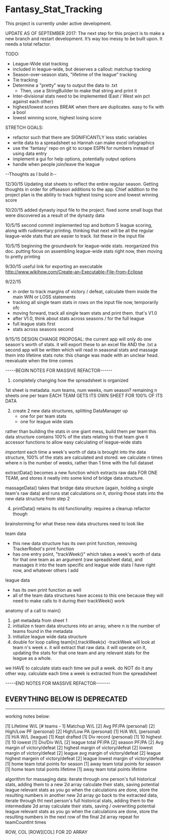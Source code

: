 # Fantasy_Stat_Tracking

This project is currently under active development. 

UPDATE AS OF SEPTEMBER 2017:
The next step for this project is to make a new branch and restart development.
It’s way too messy to be built upon. It needs a total refactor.

TODO:
- League-Wide stat tracking
- included in league-wide, but deserves a callout: matchup tracking
- Season-over-season stats, "lifetime of the league" tracking
- Tie tracking
- Determine a "pretty" way to output the data to .txt
	- Then, use a StringBuilder to make that string and print it
- Inter-divisional stats need to be implemented (East / West win pct against each other)
- highest/lowest scores BREAK when there are duplicates. easy to fix with a bool
- lowest winning score, highest losing score


STRETCH GOALS:
- refactor such that there are SIGNIFICANTLY less static variables
- write data to a spreadsheet so Hannah can make excel infographics
- use the 'fantasy' repo on git to scrape ESPN for numbers instead of using data entry
- implement a gui for help options, potentially output options
- handle when people join/leave the league



--Thoughts as I build it--

12/30/15
Updating stat sheets to reflect the entire regular season. Getting thoughts in order for offseason additions to the app. Chief addition to the project plan is the
ability to track highest losing score and lowest winning score

10/20/15
added dynasty input file to the project. fixed some small bugs that were discovered as a result of the dynasty data

10/5/15 second commit
implemented top and bottom 5 league scoring, along with rudimentary printing. thinking that next will be all the regular league-wide stats that are easier to track. list these in the input file

10/5/15
beginning the groundwork for league-wide stats. reorganized this doc. putting focus on assembling league-wide stats right now, then moving to pretty printing

9/30/15
useful link for exporting an executable
http://www.wikihow.com/Create-an-Executable-File-from-Eclipse

9/22/15
- in order to track margins of victory / defeat, calculate them inside the main WIN or LOSS statements
- tracking all single team stats in rows on the input file now, temporarily ofc
- moving forward, track all single team stats and print them. that's V1.0
- after V1.0, think about stats across seasons / for the full league
- full league stats first
- stats across seasons second

9/15/15
DESIGN CHANGE PROPOSAL:
the current app will only do one season's worth of stats. it will export these to an excel file AND the .txt
a second app will be written which will read in seasonal stats and massage them into lifetime stats
note: this change was made with an unclear head. reevaluate when the time comes







-----BEGIN NOTES FOR MASSIVE REFACTOR------

1. completely changing how the spreadsheet is organized

1st sheet is metadata. num teams, num weeks, num season?
remaining n sheets one per team
EACH TEAM GETS ITS OWN SHEET FOR 100% OF ITS DATA


2. create 2 new data structures, splitting DataManager up
     - one for per team stats
     - one for league wide stats

rather than building the stats in one giant mess, build them per team
this data structure contains 100% of the stats relating to that team
give it accessor functions to allow easy calculating of league-wide stats

*important*
each time a week's worth of data is brought into the data structure, 100% of the stats are calculated and stored. we calculate n times where n is the number of weeks, rather than 1 time with the full dataset


extractData() becomes a new function which extracts raw data FOR ONE TEAM, and stores it neatly into some kind of bridge data structure. 

massageData() takes that bridge data structure (again, holding a single team's raw data) and runs stat calculations on it, storing those stats into the new data structure from step 2


4. printData() retains its old functionality. requires a cleanup refactor though


brainstorming for what these new data structures need to look like

team data
- this new data structure has its own print function, removing TrackerRobot's print function
- has one entry point, "trackWeek()" which takes a week's worth of data for that one team as an argument (raw spreadsheet data), and massages it into the team specific and league wide stats I have right now, and whatever others I add


league data
- has its own print function as well
- all of the team data structures have access to this one because they will need to make calls to it during their trackWeek() work



anatomy of a call to main()

1. get metadata from sheet 1
2. initialize n team data structures into an array, where n is the number of teams found in the metadata
3. initialize league wide data structure
4. double for loop calling team[n].trackWeek(x)
     -trackWeek will look at team n's week x. it will extract that raw data. it         will operate on it, updating the stats for that one team and any relevant stats for the league as a whole.


we HAVE to calculate stats each time we pull a week. do NOT do it any other way. calculate each time a week is extracted from the spreadsheet


-----END NOTES FOR MASSIVE REFACTOR-------






























EVERYTHING BELOW IS DEPRECATED
--------------------
--------------------


working notes below:

[1] 		Lifetime W/L 
[# teams - 1]	 Matchup W/L 
[2]		Avg PF/PA (personal)
[2]		High/Low PF (personal)
[2]		High/Low PA (personal)
[1]		H/A W/L (personal)
[1]		H/A W/L (league)
[1]		Kept drafted 
[1]		Div record (personal)
[1]		10 highest 
[1]		10 lowest 
[1]		Div/Div W/L 
[2]		league total PF/PA 
[2]		season PF/PA
[2]		Avg margin of victory/defeat
[2]		highest margin of victory/defeat
[2]		lowest margin of victory/defeat
[2]		league avg margin of victory/defeat
[2]		league highest margein of victory/defeat
[2]		league lowest margin of victory/defeat
[1]		home team total points for season
[1]		away team total points for season
[1]		home team total points lifetime
[1]		away team total points lifetime


algorithm for massaging data:
iterate through one person's full historical stats, adding them to a new 2d array
calculate their stats, saving potential league relevant stats as you go
when the calculations are done, store the resulting numbers in another new 2d array 
go back to the extracted data, iterate through tht next person's full historical stats, adding them to the intermediate 2d array
calculate their stats, saving / overwriting potential league relevant stats as you go
when the calculations are done, store the resulting numbers in the next row of the final 2d array
repeat for teamCountInt times


ROW, COL
[ROW][COL] FOR 2D ARRAY